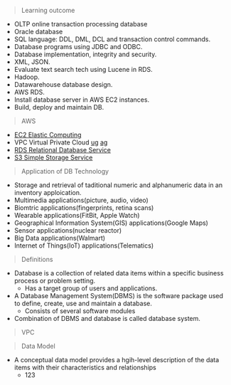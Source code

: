 > Learning outcome

* OLTP online transaction processing database
* Oracle database
* SQL language: DDL, DML, DCL and transaction control commands.
* Database programs using JDBC and ODBC.
* Database implementation, integrity and security.
* XML, JSON.
* Evaluate text search tech using Lucene in RDS.
* Hadoop.
* Datawarehouse database design.
* AWS RDS.
* Install database server in AWS EC2 instances.
* Build, deploy and maintain DB.

> AWS

* [EC2 Elastic Computing](https://blackboard.gwu.edu/bbcswebdav/pid-9274798-dt-content-rid-60722846_2/courses/41475_201901/ec2-ug.pdf)
* VPC Virtual Private Cloud [ug](https://blackboard.gwu.edu/bbcswebdav/pid-9274798-dt-content-rid-60722847_2/courses/41475_201901/vpc-ug.pdf) [ag](https://blackboard.gwu.edu/bbcswebdav/pid-9274798-dt-content-rid-60722849_2/courses/41475_201901/vpc-nag.pdf)
* [RDS Relational Database Service](https://blackboard.gwu.edu/bbcswebdav/pid-9274798-dt-content-rid-60722848_2/courses/41475_201901/rds-ug.pdf)
* [S3 Simple Storage Service](https://blackboard.gwu.edu/bbcswebdav/pid-9274798-dt-content-rid-60722850_2/courses/41475_201901/s3-user-guide.pdf)

> Application of DB Technology

* Storage and retrieval of taditional numeric and alphanumeric data in an inventory apploication.
* Multimedia applications(picture, audio, video)
* Biomtric applications(fingerprints, retina scans)
* Wearable applications(FitBit, Apple Watch)
* Geographical Information System(GIS) applications(Google Maps)
* Sensor applications(nuclear reactor)
* Big Data applications(Walmart)
* Internet of Things(IoT) applications(Telematics)

> Definitions

* Database is a collection of related data items within a specific business process or problem setting.
  * Has a target group of users and applications.
* A Database Management System(DBMS) is the software package used to define, create, use and maintain a database.
  * Consists of several software modules
* Combination of DBMS and database is called database system.

> VPC

> Data Model

* A conceptual data model provides a hgih-level description of the data items with their characteristics and relationships
  * 123
